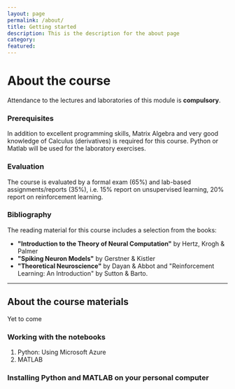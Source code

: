 ```yaml
---
layout: page
permalink: /about/
title: Getting started
description: This is the description for the about page
category:
featured:
---
```


# About the course

Attendance to the lectures and laboratories of this module is **compulsory**.

### Prerequisites

In addition to excellent programming skills, Matrix Algebra and very good knowledge of Calculus (derivatives) is required for this course. Python or Matlab will be used for the laboratory exercises.

### Evaluation

The course is evaluated by a formal exam (65%) and lab-based assignments/reports (35%), i.e. 15% report on unsupervised learning, 20% report on reinforcement learning.

### Bibliography

The reading material for this course includes a selection from the books:
- **"Introduction to the Theory of Neural Computation"** by Hertz, Krogh & Palmer
- **"Spiking Neuron Models"** by Gerstner & Kistler
- **"Theoretical Neuroscience"** by Dayan & Abbot and "Reinforcement Learning: An Introduction" by Sutton & Barto.

---

## About the course materials

Yet to come


### Working with the notebooks

1. Python: Using Microsoft Azure
2. MATLAB

### Installing Python and MATLAB on your personal computer
